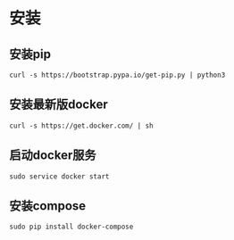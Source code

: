 # 安装
## 安装pip
```
curl -s https://bootstrap.pypa.io/get-pip.py | python3
```

## 安装最新版docker
```
curl -s https://get.docker.com/ | sh
```

## 启动docker服务
```
sudo service docker start
```

## 安装compose
```
sudo pip install docker-compose 
```
